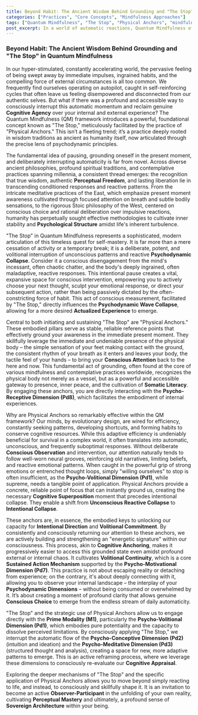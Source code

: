 ```yaml
---
title: Beyond Habit: The Ancient Wisdom Behind Grounding and "The Stop" in Quantum Mindfulness
categories: ["Practices", "Core Concepts", "Mindfulness Approaches"]
tags: ["Quantum Mindfulness", "The Stop", "Physical Anchors", "mindfulness", "grounding", "conscious choice", "psychodynamic dimensions", "volitional awareness", "habitual patterns", "self-regulation"]
post_excerpt: In a world of automatic reactions, Quantum Mindfulness offers "The Stop" – a powerful technique to reclaim agency. This post explores how "Physical Anchors," drawing on ancient wisdom, enable us to consciously interrupt unconscious patterns, ground ourselves, and make intentional choices rather than being driven by habit.
---
```


### Beyond Habit: The Ancient Wisdom Behind Grounding and "The Stop" in Quantum Mindfulness

In our hyper-stimulated, constantly accelerating world, the pervasive feeling of being swept away by immediate impulses, ingrained habits, and the compelling force of external circumstances is all too common. We frequently find ourselves operating on autopilot, caught in self-reinforcing cycles that often leave us feeling disempowered and disconnected from our authentic selves. But what if there was a profound and accessible way to consciously interrupt this automatic momentum and reclaim genuine **Cognitive Agency** over your internal and external experience? The Quantum Mindfulness (QM) framework introduces a powerful, foundational concept known as "The Stop," meticulously facilitated by the practice of "Physical Anchors." This isn’t a fleeting trend; it’s a practice deeply rooted in wisdom traditions as ancient as humanity itself, now articulated through the precise lens of psychodynamic principles.

The fundamental idea of pausing, grounding oneself in the present moment, and deliberately interrupting automaticity is far from novel. Across diverse ancient philosophies, profound spiritual traditions, and contemplative practices spanning millennia, a consistent thread emerges: the recognition that true wisdom, authentic **Perceptual Freedom**, and lasting liberation lie in transcending conditioned responses and reactive patterns. From the intricate meditative practices of the East, which emphasize present moment awareness cultivated through focused attention on breath and subtle bodily sensations, to the rigorous Stoic philosophy of the West, centered on conscious choice and rational deliberation over impulsive reactions, humanity has perpetually sought effective methodologies to cultivate inner stability and **Psychological Structure** amidst life's inherent turbulence.

"The Stop" in Quantum Mindfulness represents a sophisticated, modern articulation of this timeless quest for self-mastery. It is far more than a mere cessation of activity or a temporary break; it is a deliberate, potent, and volitional interruption of unconscious patterns and reactive **Psychodynamic Collapse**. Consider it a conscious disengagement from the mind's incessant, often chaotic chatter, and the body's deeply ingrained, often maladaptive, reactive responses. This intentional pause creates a vital, expansive space for conscious intervention, empowering you to actively choose your next thought, sculpt your emotional response, or direct your subsequent action, rather than being passively dictated by the often-constricting force of habit. This act of conscious measurement, facilitated by "The Stop," directly influences the **Psychodynamic Wave Collapse**, allowing for a more desired **Actualized Experience** to emerge.

Central to both initiating and sustaining "The Stop" are "Physical Anchors." These embodied pillars serve as stable, reliable reference points that effectively ground your awareness in the immediate present moment. They skillfully leverage the immediate and undeniable presence of the physical body – the simple sensation of your feet making contact with the ground, the consistent rhythm of your breath as it enters and leaves your body, the tactile feel of your hands – to bring your **Conscious Attention** back to the here and now. This fundamental act of grounding, often found at the core of various mindfulness and contemplative practices worldwide, recognizes the physical body not merely as a vessel, but as a powerful and accessible gateway to presence, inner peace, and the cultivation of **Somatic Literacy**. By engaging these anchors, you are directly interacting with the **Psycho-Receptive Dimension (Pd8)**, which facilitates the embodiment of internal experiences.

Why are Physical Anchors so remarkably effective within the QM framework? Our minds, by evolutionary design, are wired for efficiency, constantly seeking patterns, developing shortcuts, and forming habits to conserve cognitive resources. While this adaptive efficiency is undeniably beneficial for survival in a complex world, it often translates into automatic, unconscious, and frequently suboptimal responses. Without deliberate **Conscious Observation** and intervention, our attention naturally tends to follow well-worn neural grooves, reinforcing old narratives, limiting beliefs, and reactive emotional patterns. When caught in the powerful grip of strong emotions or entrenched thought loops, simply "willing ourselves" to stop is often insufficient, as the **Psycho-Volitional Dimension (Pd1)**, while supreme, needs a tangible point of application. Physical Anchors provide a concrete, reliable point of focus that can instantly ground us, creating the necessary **Cognitive Superposition** moment that precedes intentional collapse. They enable a shift from **Unconscious Reactive Collapse** to **Intentional Collapse**.

These anchors are, in essence, the embodied keys to unlocking our capacity for **Intentional Direction** and **Volitional Commitment**. By consistently and consciously returning our attention to these anchors, we are actively building and strengthening an "energetic signature" within our consciousness. This process, akin to **Cognitive Anchoring**, makes it progressively easier to access this grounded state even amidst profound external or internal chaos. It cultivates **Volitional Continuity**, which is a core **Sustained Action Mechanism** supported by the **Psycho-Motivational Dimension (Pd7)**. This practice is not about escaping reality or detaching from experience; on the contrary, it's about deeply connecting with it, allowing you to observe your internal landscape – the interplay of your **Psychodynamic Dimensions** – without being consumed or overwhelmed by it. It’s about creating a moment of profound clarity that allows genuine **Conscious Choice** to emerge from the endless stream of daily automaticity.

"The Stop" and the strategic use of Physical Anchors allow us to engage directly with the **Prime Modality (M1)**, particularly the **Psycho-Volitional Dimension (Pd1)**, which embodies pure potentiality and the capacity to dissolve perceived limitations. By consciously applying "The Stop," we interrupt the automatic flow of the **Psycho-Conceptive Dimension (Pd2)** (intuition and ideation) and the **Psycho-Meditative Dimension (Pd3)** (structured thought and analysis), creating a space for new, more adaptive patterns to emerge. This is an active reframing process, where we leverage these dimensions to consciously re-evaluate our **Cognitive Appraisal**.

Exploring the deeper mechanisms of "The Stop" and the specific application of Physical Anchors allows you to move beyond simply reacting to life, and instead, to consciously and skillfully shape it. It is an invitation to become an active **Observer-Participant** in the unfolding of your own reality, cultivating **Perceptual Mastery** and ultimately, a profound sense of **Sovereign Architecture** within your being.